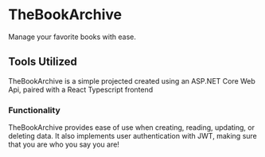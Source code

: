 # TheBookArchive
Manage your favorite books with ease.

## Tools Utilized
TheBookArchive is a simple projected created using an ASP.NET Core Web Api, paired with a React Typescript frontend

### Functionality
TheBookArchive provides ease of use when creating, reading, updating, or deleting data. It also implements user authentication with JWT, making sure that you are who you say you are! 